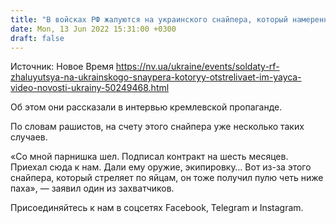 ```yaml
---
title: "В войсках РФ жалуются на украинского снайпера, который намеренно «кастрирует» их солдат — видео"
date: Mon, 13 Jun 2022 15:31:00 +0300
draft: false
---
```

Источник: Новое Время https://nv.ua/ukraine/events/soldaty-rf-zhaluyutsya-na-ukrainskogo-snaypera-kotoryy-otstrelivaet-im-yayca-video-novosti-ukrainy-50249468.html


Об этом они рассказали в интервью кремлевской пропаганде.

По словам рашистов, на счету этого снайпера уже несколько таких случаев.

«Со мной парнишка шел. Подписал контракт на шесть месяцев. Приехал сюда к нам. Дали ему оружие, экипировку… Вот из-за этого снайпера, который стреляет по яйцам, он тоже получил пулю четь ниже паха», — заявил один из захватчиков.

Присоединяйтесь к нам в соцсетях Facebook, Telegram и Instagram.
